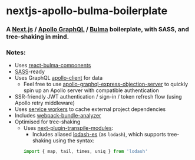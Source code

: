 # nextjs-apollo-bulma-boilerplate
### A [Next.js](https://github.com/zeit/next.js/) / [Apollo GraphQL](https://github.com/apollographql) / [Bulma](https://github.com/jgthms/bulma) boilerplate, with SASS, and tree-shaking in mind.

### Notes:
- Uses [react-bulma-components](https://github.com/couds/react-bulma-components)
- [SASS](https://github.com/zeit/next-plugins/tree/master/packages/next-sass)-ready
- Uses GraphQL [apollo-client](https://github.com/apollographql/apollo-client) for data
  - Feel free to use [apollo-graphql-express-objection-server](https://github.com/jchapple/apollo-graphql-express-objection-server) to quickly spin up an Apollo server with compatible authentication
- SSR-friendly JWT authentication / sign-in / token refresh flow (using Apollo retry middleware)
- Uses [service workers](https://github.com/goldhand/sw-precache-webpack-plugin) to cache external project dependencies
- Includes [webpack-bundle-analyzer](https://github.com/webpack-contrib/webpack-bundle-analyzer)
- Optimised for tree-shaking
  - Uses [next-plugin-transpile-modules](https://github.com/wellcometrust/next-plugin-transpile-modules):
    - Includes aliased [lodash-es](https://github.com/lodash/lodash/tree/es) (as `lodash`), which supports tree-shaking using the syntax:
    ```js
    import { map, tail, times, uniq } from 'lodash'
    ```
